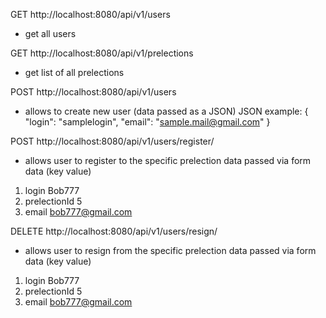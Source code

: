 GET http://localhost:8080/api/v1/users 
- get all users

GET http://localhost:8080/api/v1/prelections 
- get list of all prelections

POST http://localhost:8080/api/v1/users 
- allows to create new user (data passed as a JSON)
JSON example:
{
"login": "samplelogin",
"email": "sample.mail@gmail.com"
}

POST http://localhost:8080/api/v1/users/register/ 
- allows user to register to the specific prelection
data passed via form data (key value)
1. login Bob777
2. prelectionId 5
3. email bob777@gmail.com

DELETE http://localhost:8080/api/v1/users/resign/
- allows user to resign from the specific prelection
  data passed via form data (key value)
1. login Bob777
2. prelectionId 5
3. email bob777@gmail.com

